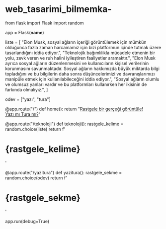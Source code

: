# web_tasarimi_bilmemka-
from flask import Flask
import random

app = Flask(__name__)

liste = [
    "Elon Musk, sosyal ağların içeriği görüntülemek için mümkün olduğunca fazla zaman harcamamız için bizi platformun içinde tutmak üzere tasarlandığını iddia ediyor.",
    "Teknolojik bağımlılıkla mücadele etmenin bir yolu, zevk veren ve ruh halini iyileştiren faaliyetler aramaktır.",
    "Elon Musk ayrıca sosyal ağların düzenlenmesini ve kullanıcıların kişisel verilerinin korunmasını savunmaktadır. Sosyal ağların hakkımızda büyük miktarda bilgi topladığını ve bu bilgilerin daha sonra düşüncelerimizi ve davranışlarımızı manipüle etmek için kullanılabileceğini iddia ediyor.",
    "Sosyal ağların olumlu ve olumsuz yanları vardır ve bu platformları kullanırken her ikisinin de farkında olmalıyız.",
]

odev = ["yazı", "tura"]

@app.route("/")
def home():
    return "<a href='/teknoloji'>Rastgele bir gerçeği görüntüle!</a><br><a href='/yazitura'>Yazı mı Tura mı?</a>"

@app.route("/teknoloji")
def teknoloji():
    rastgele_kelime = random.choice(liste)
    return f'<h1>{rastgele_kelime}</h1>'

@app.route("/yazitura")
def yazitura():
    rastgele_sekme = random.choice(odev)
    return f'<h1>{rastgele_sekme}</h1>'


app.run(debug=True)
